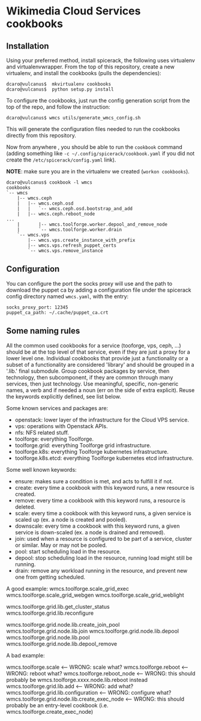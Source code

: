 # Wikimedia Cloud Services cookbooks
## Installation
Using your preferred method, install spicerack, the following uses virtualenv and virtualenvwrapper.
From the top of this repository, create a new virtualenv, and install the cookbooks (pulls the dependencies):
```
dcaro@vulcanus$  mkvirtualenv cookbooks
dcaro@vulcanus$  python setup.py install
```

To configure the cookbooks, just run the config generation script from the top of the repo, and follow the instruction:
```
dcaro@vulcanus$ wmcs utils/generate_wmcs_config.sh
```

This will generate the configuration files needed to run the cookbooks directly from this repository.

Now from anywhere , you should be able to run the `cookbook` command (adding something like `-c
~/.config/spicerack/cookbook.yaml` if you did not create the `/etc/spicerack/config.yaml` link).

**NOTE**: make sure you are in the virtualenv we created (`workon cookbooks`).

```
dcaro@vulcanus$ cookbook -l wmcs
cookbooks
`-- wmcs
    |-- wmcs.ceph
    |   |-- wmcs.ceph.osd
    |   |   `-- wmcs.ceph.osd.bootstrap_and_add
    |   |-- wmcs.ceph.reboot_node
...
    |       |-- wmcs.toolforge.worker.depool_and_remove_node
    |       `-- wmcs.toolforge.worker.drain
    `-- wmcs.vps
        |-- wmcs.vps.create_instance_with_prefix
        |-- wmcs.vps.refresh_puppet_certs
        `-- wmcs.vps.remove_instance
```


## Configuration
You can configure the port the socks proxy will use and the path to download the puppet ca by adding a configuration
file under the spicerack config directory named `wmcs.yaml`, with the entry:
```
socks_proxy_port: 12345
puppet_ca_path: ~/.cache/puppet_ca.crt
```


## Some naming rules

All the common used cookbooks for a service (tooforge, vps, ceph, ...) should be at the top level of that service, even
if they are just a proxy for a lower level one.  Individual cookbooks that provide just a functionality or a subset of
a functionality are considered 'library' and should be grouped in a '.lib.' final submodule. Group cookbook packages by
service, then technology, then subcomponent, if they are common through many services, then just technology. Use
meaningful, specific, non-generic names, a verb and if needed a noun (err on the side of extra explicit). Reuse the
keywords explicitly defined, see list below.

Some known services and packages are:
* openstack: lower layer of the infrastructure for the Cloud VPS service.
* vps: operations with Openstack APIs.
* nfs: NFS related stuff.
* toolforge: everything Toolforge.
* toolforge.grid: everything Toolforge grid infrastructure.
* toolforge.k8s: everything Toolforge kubernetes infrastructure.
* toolforge.k8s.etcd: everything Toolforge kubernetes etcd infrastructure.

Some well known keywords:
* ensure: makes sure a condition is met, and acts to fulfill it if not.
* create: every time a cookbook with this keyword runs, a new resource is created.
* remove: every time a cookbook with this keyword runs, a resource is deleted.
* scale: every time a cookbook with this keyword runs, a given service is scaled up (ex. a node is created and pooled).
* downscale: every time a cookbook with this keyword runs, a given service is down-scaled (ex. a node is drained and removed).
* join: used when a resource is configured to be part of a service, cluster or similar. May or may not be pooled.
* pool: start scheduling load in the resource.
* depool: stop scheduling load in the resource, running load might still be running.
* drain: remove any workload running in the resource, and prevent new one from getting scheduled.

A good example:
wmcs.toolforge.scale_grid_exec
wmcs.toolforge.scale_grid_webgen
wmcs.toolforge.scale_grid_weblight

wmcs.toolforge.grid.lib.get_cluster_status
wmcs.toolforge.grid.lib.reconfigure

wmcs.toolforge.grid.node.lib.create_join_pool
wmcs.toolforge.grid.node.lib.join
wmcs.toolforge.grid.node.lib.depool
wmcs.toolforge.grid.node.lib.pool
wmcs.toolforge.grid.node.lib.depool_remove

A bad example:

wmcs.toolforge.scale                          <-- WRONG: scale what?
wmcs.toolforge.reboot                         <-- WRONG: reboot what?
wmcs.toolforge.reboot_node                    <-- WRONG: this should probably be wmcs.toolforge.xxxx.node.lib.reboot
                                                         instead
wmcs.toolforge.grid.lib.add                   <-- WRONG: add what?
wmcs.toolforge.grid.lib.configuration         <-- WRONG: configure what?
wmcs.toolforge.grid.node.lib.create_exec_node <-- WRONG: this should probably be an entry-level cookbook (i.e.
                                                         wmcs.toolforge.create_exec_node)
